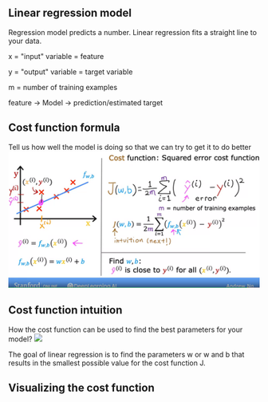 
## Linear regression model
Regression model predicts a number.
Linear regression fits a straight line to your data.

x = "input" variable = feature

y = "output" variable = target variable

m = number of training examples


feature -> Model -> prediction/estimated target



## Cost function formula
Tell us how well the model is doing so that we can try to get it to do better
![](cost-function.png)


## Cost function intuition
How the cost function can be used to find the best parameters for your model?
![](cost-function-2.png)

The goal of linear regression is to find the parameters w or w and b that results in the smallest possible value for the cost function J.


## Visualizing the cost function
